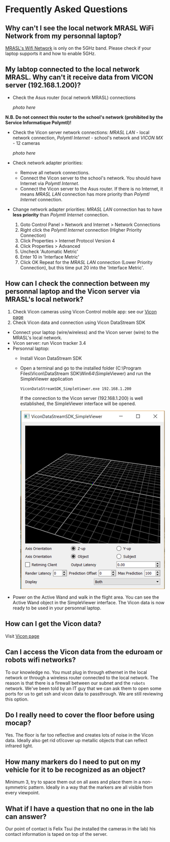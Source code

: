 # Frequently Asked Questions

## Why can't I see the local network MRASL WiFi Network from my personnal laptop?
[MRASL's Wifi Network](/Equipment/Networking/WiFi.md) is only on the 5GHz band. Please check if your laptop supports it and how to enable 5GHz.

## My labtop connected to the local network MRASL. Why can't it receive data from VICON server (192.168.1.200)?
  * Check the Asus router (local network MRASL) connections

    *photo here*

  **N.B. Do not connect this router to the school's network (prohibited by the Service Informatique Polymtl)!**

  * Check the Vicon server network connections: *MRASL LAN* - local network connection, *Polymtl Internet* - school's network and *VICON MX* - 12 cameras

    *photo here*

  * Check network adapter priorities:
    * Remove all network connections.
    * Connect the Vicon server to the school's network. You should have Internet via *Polymtl Internet*.
    * Connect the Vicon server to the Asus router. If there is no Internet, it means *MRASL LAN* connection has more priority than *Polymtl Internet* connection.

  * Change network adapter priorities: *MRASL LAN* connection has to have **less priority** than *Polymtl Internet* connection.
    1. Goto Control Panel > Network and Internet > Network Connections
    2. Right click the *Polymtl Internet* connection (Higher Priority Connection)
    3. Click Properties > Internet Protocol Version 4
    4. Click Properties > Advanced
    5. Uncheck 'Automatic Metric'
    6. Enter 10 in 'Interface Metric'
    7. Click OK
    Repeat for the *MRASL LAN* connection (Lower Priority Connection), but this time put 20 into the 'Interface Metric'.

## How can I check the connection between my personnal laptop and the Vicon server via MRASL's local network?
1. Check Vicon cameras using Vicon Control mobile app: see our [Vicon page](/Equipment/Vicon/Calibration.md)
2. Check Vicon data and connection using Vicon DataStream SDK
  * Connect your laptop (wire/wireless) and the Vicon server (wire) to the MRASL's local network.
  * Vicon server: run Vicon tracker 3.4
  * Personnal laptop:
    * Install Vicon DataStream SDK
    * Open a terminal and go to the installed folder (C:\Program Files\Vicon\DataStream SDK\Win64\SimpleViewer) and run the SimpleViewer application
      ```      
      ViconDataStreamSDK_SimpleViewer.exe 192.168.1.200
      ```
      If the connection to the Vicon server (192.168.1.200) is well established,  the SimpleViewer interface will be opened.

      ![](/assets/ViconSDK.png)   
  * Power on the Active Wand and walk in the flight area. You can see the Active Wand object in the SimpleViewer interface. The Vicon data is now ready to be used in your personnal laptop.

## How can I get the Vicon data?
Visit [Vicon page](/Equipment/Vicon/Usage.md)

## Can I access the Vicon data from the eduroam or robots wifi networks?
To our knowledge no. You must plug in through ethernet in the local network or through a wireless router connected to the local network. The reason is that there is a firewall between our subnet and the `robots` network. We've been told by an IT guy that we can ask them to open some ports for us to get ssh and vicon data to passthrough. We are still reviewing this option.

## Do I really need to cover the floor before using mocap?
Yes. The floor is far too reflective and creates lots of noise in the Vicon data. Ideally also get rid of/cover up metallic objects that can reflect infrared light.

## How many markers do I need to put on my vehicle for it to be recognized as an object?
Minimum 3, try to space them out on all axes and place them in a non-symmetric pattern. Ideally in a way that the markers are all visible from every viewpoint.

## What if I have a question that no one in the lab can answer?
Our point of contact is Felix Tsui (he installed the cameras in the lab) his contact information is taped on top of the server.
